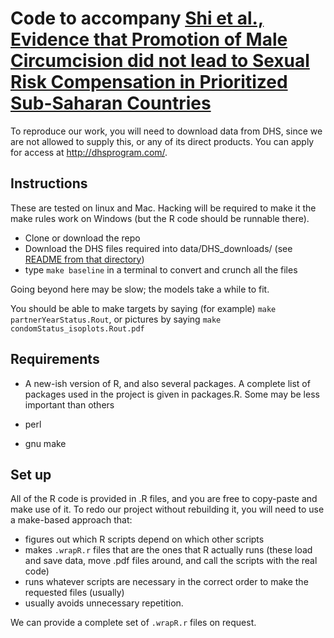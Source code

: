 # Code to accompany [Shi et al., Evidence that Promotion of Male Circumcision did not lead to Sexual Risk Compensation in Prioritized Sub-Saharan Countries](http://dx.doi.org/10.1371/journal.pone.0175928)

To reproduce our work, you will need to download data from DHS, since we are not allowed to supply this, or any of its direct products. You can apply for access at http://dhsprogram.com/.

## Instructions 

These are tested on linux and Mac. Hacking will be required to make it the make rules work on Windows (but the R code should be runnable there).

* Clone or download the repo
* Download the DHS files required into data/DHS_downloads/ (see [README from that directory](data/DHS_downloads/README.md))
* type `make baseline` in a terminal to convert and crunch all the files

Going beyond here may be slow; the models take a while to fit.

You should be able to make targets by saying (for example) `make partnerYearStatus.Rout`, or pictures by saying `make condomStatus_isoplots.Rout.pdf`

## Requirements

* A new-ish version of R, and also several packages. A complete list of packages used in the project is given in packages.R. Some may be less important than others

* perl

* gnu make

## Set up

All of the R code is provided in .R files, and you are free to copy-paste and make use of it. To redo our project without rebuilding it, you will need to use a make-based approach that:

* figures out which R scripts depend on which other scripts
* makes `.wrapR.r` files that are the ones that R actually runs (these load and save data, move .pdf files around, and call the scripts with the real code)
* runs whatever scripts are necessary in the correct order to make the requested files (usually)
* usually avoids unnecessary repetition.

We can provide a complete set of `.wrapR.r` files on request.
